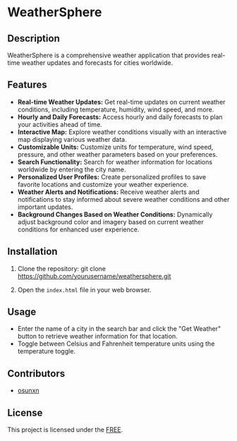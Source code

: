 # WeatherSphere

## Description
WeatherSphere is a comprehensive weather application that provides real-time weather updates and forecasts for cities worldwide.

## Features
- **Real-time Weather Updates:** Get real-time updates on current weather conditions, including temperature, humidity, wind speed, and more.
- **Hourly and Daily Forecasts:** Access hourly and daily forecasts to plan your activities ahead of time.
- **Interactive Map:** Explore weather conditions visually with an interactive map displaying various weather data.
- **Customizable Units:** Customize units for temperature, wind speed, pressure, and other weather parameters based on your preferences.
- **Search Functionality:** Search for weather information for locations worldwide by entering the city name.
- **Personalized User Profiles:** Create personalized profiles to save favorite locations and customize your weather experience.
- **Weather Alerts and Notifications:** Receive weather alerts and notifications to stay informed about severe weather conditions and other important updates.
- **Background Changes Based on Weather Conditions:** Dynamically adjust background color and imagery based on current weather conditions for enhanced user experience.

## Installation
1. Clone the repository:
git clone https://github.com/yourusername/weathersphere.git


2. Open the `index.html` file in your web browser.

## Usage
- Enter the name of a city in the search bar and click the "Get Weather" button to retrieve weather information for that location.
- Toggle between Celsius and Fahrenheit temperature units using the temperature toggle.

## Contributors
- [osunxn](https://github.com/osunxn)

## License
This project is licensed under the [FREE](LICENSE).
